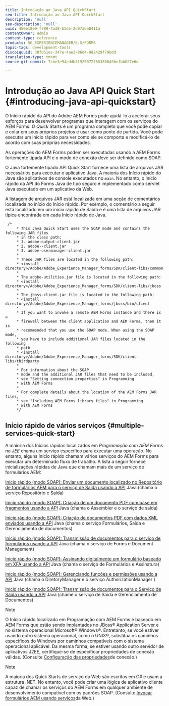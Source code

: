 ```yaml
---
title: Introdução ao Java API QuickStart
seo-title: Introdução ao Java API QuickStart
description: 'null'
seo-description: 'null'
uuid: 480e1809-f789-4ad8-b5d5-2d97aba8411a
contentOwner: admin
content-type: reference
products: SG_EXPERIENCEMANAGER/6.5/FORMS
topic-tags: development-tools
discoiquuid: 38fd51ec-347e-4ae3-86d4-9d2429f79bdd
translation-type: tm+mt
source-git-commit: 7cbe3e94eddb81925072f68388649befbb027e6d

---
```



# Introdução ao Java API Quick Start {#introducing-java-api-quickstart}

O Início rápido da API do Adobe AEM Forms pode ajudá-lo a acelerar seus esforços para desenvolver programas que interagem com os serviços do AEM Forms. *O Quick* Starts é um programa completo que você pode copiar e colar em seus próprios projetos e usar como ponto de partida. Você pode executar um Início rápido para ver como ele se comporta e modificá-lo de acordo com suas próprias necessidades.

As operações do AEM Forms podem ser executadas usando a AEM Forms fortemente tipada API e o modo de conexão deve ser definido como SOAP.

O Java fortemente tipado API Quick Start fornece uma lista de arquivos JAR necessários para executar o aplicativo Java. A maioria dos Início rápido do Java são aplicativos de console executados no `main`. No entanto, o Início rápido da API do Forms Java de tipo seguro é implementado como servlet Java executado em um aplicativo da Web.

A listagem de arquivos JAR está localizada em uma seção de comentários localizada no início do Início rápido. Por exemplo, o comentário a seguir está localizado em um início rápido de Saída e é uma lista de arquivos JAR típica encontrada em cada Início rápido de Java.

```as3
 /*
     * This Java Quick Start uses the SOAP mode and contains the following JAR files
     * in the class path:
     * 1. adobe-output-client.jar
     * 2. adobe--client.jar
     * 3. adobe-usermanager-client.jar
     *
     * These JAR files are located in the following path:
     * <install directory>/Adobe/Adobe_Experience_Manager_forms/SDK/client-libs/common
     *
     * The adobe-utilities.jar file is located in the following path:
     * <install directory>/Adobe/Adobe_Experience_Manager_forms/SDK/client-libs/jboss
     *
     * The jboss-client.jar file is located in the following path:
     * <install directory>/Adobe/Adobe_Experience_Manager_forms/jboss/bin/client
     *
     * If you want to invoke a remote AEM Forms instance and there is a
     * firewall between the client application and AEM Forms, then it is
     * recommended that you use the SOAP mode. When using the SOAP mode,
     * you have to include additional JAR files located in the following
     * path
     * <install directory>/Adobe/Adobe_Experience_Manager_forms/SDK/client-libs/thirdparty
     *
     * For information about the SOAP
     * mode and the additional JAR files that need to be included,
     * see "Setting connection properties" in Programming
     * with AEM Forms
     *
     * For complete details about the location of the AEM Forms JAR files,
     * see "Including AEM Forms library files" in Programming
     * with AEM Forms
     */
```

## Início rápido de vários serviços {#multiple-services-quick-start}

A maioria dos Inícios rápidos localizados em *Programação com AEM Forms no JEE* chama um serviço específico para executar uma operação. No entanto, alguns Início rápido chamam vários serviços do AEM Forms para executar um determinado fluxo de trabalho. A lista a seguir fornece inicializações rápidas de Java que chamam mais de um serviço de formulários AEM:

[Início rápido (modo SOAP): Enviar um documento localizado no Repositório de formulários AEM para o serviço de Saída usando a API](/help/forms/developing/output-service-java-api-quick.md#quick-start-soap-mode-passing-a-document-located-in-the-repository-to-the-output-service-using-the-java-api) Java (chama o serviço Repositório e Saída)

[Início rápido (modo SOAP): Criação de um documento PDF com base em fragmentos usando a API](/help/forms/developing/output-service-java-api-quick.md#quick-start-soap-mode-creating-a-pdf-document-based-on-fragments-using-the-java-api) Java (chama o Assembler e o serviço de saída)

[Início rápido (modo SOAP): Criação de documentos PDF com dados XML enviados usando a API](/help/forms/developing/forms-service-api-quick-starts.md#quick-start-soap-mode-creating-pdf-documents-with-submitted-xml-data-using-the-java-api) Java (chama o serviço Formulários, Saída e Gerenciamento de documentos)

[Início rápido (modo SOAP): Transmissão de documentos para o serviço de formulários usando a API](/help/forms/developing/forms-service-api-quick-starts.md#quick-start-soap-mode-passing-documents-to-the-forms-service-using-the-java-api) Java (chama o serviço de Forms e Document Management)

[Início rápido (modo SOAP): Assinando digitalmente um formulário baseado em XFA usando a API](/help/forms/developing/signature-service-java-api-quick.md#quick-start-soap-mode-digitally-signing-a-xfa-based-form-using-the-java-api) Java (chama o serviço de Formulários e Assinatura)

[Início rápido (modo SOAP): Gerenciando funções e permissões usando a API](/help/forms/developing/user-manager-java-api-quick.md#quick-start-soap-mode-managing-roles-and-permissions-using-the-java-api) Java (chama o DiretoryManager e o serviço AuthorizationManager )

[Início rápido (modo SOAP): Transmissão de documentos para o Serviço de Saída usando a API](/help/forms/developing/output-service-java-api-quick.md#quick-start-soap-mode-passing-documents-to-the-output-service-using-the-java-api) Java (chame o serviço de Saída e Gerenciamento de Documentos)

>[!NOTE]
>
>O Início rápido localizado em Programação com AEM Forms é baseado em AEM Forms que estão sendo implantados no JBoss® Application Server e no sistema operacional Microsoft® Windows®. Entretanto, se você estiver usando outro sistema operacional, como o UNIX®, substitua os caminhos específicos do Windows por caminhos compatíveis com o sistema operacional aplicável. Da mesma forma, se estiver usando outro servidor de aplicativos J2EE, certifique-se de especificar propriedades de conexão válidas. (Consulte [Configuração das propriedades](/help/forms/developing/invoking-aem-forms-using-java.md#setting-connection-properties)de conexão.)

>[!NOTE]
>
>A maioria dos Quick Starts de serviço da Web são escritos em C# e usam a estrutura .NET. No entanto, você pode criar uma lógica de aplicativo cliente capaz de chamar os serviços do AEM Forms em qualquer ambiente de desenvolvimento compatível com os padrões SOAP. (Consulte [Invocar formulários AEM usando serviços](/help/forms/developing/invoking-aem-forms-using-web.md#invoking-aem-forms-using-web-services)da Web.)

